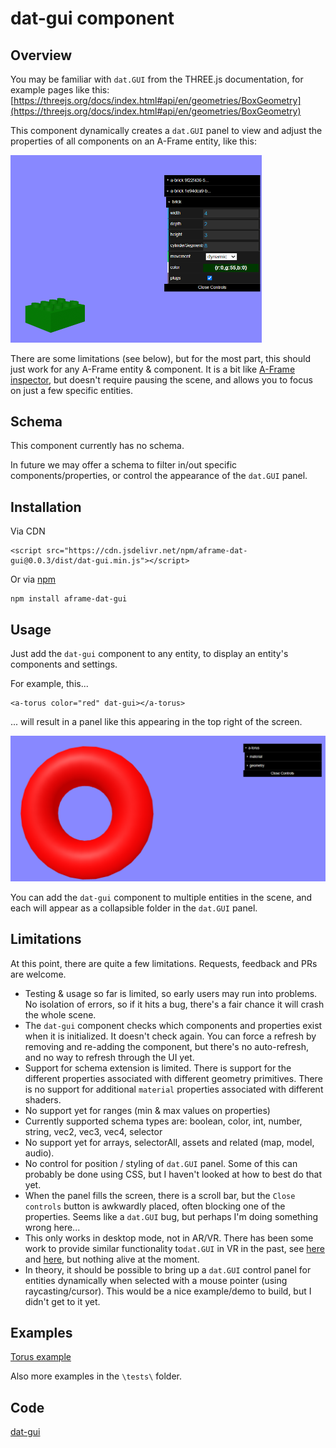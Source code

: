 # dat-gui component

## Overview

You may be familiar with `dat.GUI` from the THREE.js documentation, for example pages like this:
[https://threejs.org/docs/index.html#api/en/geometries/BoxGeometry](https://threejs.org/docs/index.html#api/en/geometries/BoxGeometry)

This component dynamically creates a `dat.GUI` panel to view and adjust the properties of all components on an A-Frame entity, like this:

<img src="image-20240304150412011.png" alt="image-20240304150412011" style="zoom:50%;" />

There are some limitations (see below), but for the most part, this should just work for any A-Frame entity & component.  It is a bit like [A-Frame inspector](https://aframe.io/docs/1.5.0/introduction/visual-inspector-and-dev-tools.html#a-frame-inspector), but doesn't require pausing the scene, and allows you to focus on just a few specific entities.


## Schema

This component currently has no schema.

In future we may offer a schema to filter in/out specific components/properties, or control the appearance of the `dat.GUI` panel.

## Installation

Via CDN 

```
<script src="https://cdn.jsdelivr.net/npm/aframe-dat-gui@0.0.3/dist/dat-gui.min.js"></script>
```

Or via [npm](https://www.npmjs.com/package/aframe-dat-gui)

```
npm install aframe-dat-gui
```




## Usage

Just add the `dat-gui` component to any entity, to display an entity's components and settings.

For example, this...

```
<a-torus color="red" dat-gui></a-torus>
```

... will result in a panel like this appearing in the top right of the screen.

![image-20240304145551473](image-20240304145551473.png)


You can add the `dat-gui` component to multiple entities in the scene, and each will appear as a collapsible folder in the `dat.GUI` panel.



## Limitations

At this point, there are quite a few limitations.  Requests, feedback and PRs are welcome.

- Testing & usage so far is limited, so early users may run into problems.  No isolation of errors, so if it hits a bug, there's a fair chance it will crash the whole scene.
- The `dat-gui` component checks which components and properties exist when it is initialized.  It doesn't check again.  You can force a refresh by removing and re-adding the component, but there's no  auto-refresh, and no way to refresh through the UI yet.
- Support for schema extension is limited.  There is support for the different properties associated with different geometry primitives.  There is no support for additional `material` properties associated with different shaders.
- No support yet for ranges (min & max values on properties)
- Currently supported schema types are: boolean, color, int, number, string, vec2, vec3, vec4, selector
- No support yet for arrays, selectorAll, assets and related (map, model, audio).
- No control for position / styling of `dat.GUI` panel.  Some of this can probably be done using CSS, but I haven't looked at how to best do that yet.
- When the panel fills the screen, there is a scroll bar, but the `Close controls` button is awkwardly placed, often blocking one of the properties.  Seems like a `dat.GUI` bug, but perhaps I'm doing something wrong here...
- This only works in desktop mode, not in AR/VR.  There has been some work to provide similar functionality to`dat.GUI` in VR in the past, see [here](https://discourse.threejs.org/t/dat-gui-for-webxr/21906/5) and [here](https://github.com/dataarts/dat.guiVR), but nothing alive at the moment.
- In theory, it should be possible to bring up a `dat.GUI` control panel for entities dynamically when selected with a mouse pointer (using raycasting/cursor).  This would be a nice example/demo to build, but I didn't get to it yet.

## Examples

[Torus example](https://diarmidmackenzie.github.io/aframe-components/component-usage/dat-gui/torus.html)

Also more examples in the `\tests\` folder.

## Code

  [dat-gui](https://github.com/diarmidmackenzie/aframe-components/blob/main/components/dat-gui/index.js)